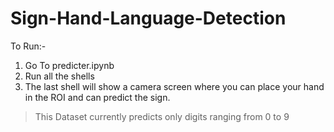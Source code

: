 # Sign-Hand-Language-Detection
To Run:-
1. Go To predicter.ipynb
2. Run all the shells
3. The last shell will show a camera screen where you can place your hand in the ROI and can predict the sign.

> This Dataset currently predicts only digits ranging from 0 to 9
